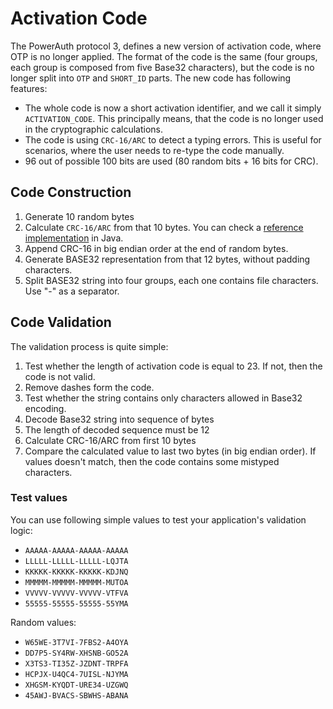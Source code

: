 # Activation Code

The PowerAuth protocol 3, defines a new version of activation code, where OTP is no longer applied. The format of the code is the same (four groups, each group is composed from five Base32 characters), but the code is no longer split into `OTP` and `SHORT_ID` parts. The new code has following features:

- The whole code is now a short activation identifier, and we call it simply `ACTIVATION_CODE`. This principally means, that the code is no longer used in the cryptographic calculations.
- The code is using `CRC-16/ARC` to detect a typing errors. This is useful for scenarios, where the user needs to re-type the code manually.
- 96 out of possible 100 bits are used (80 random bits + 16 bits for CRC).

## Code Construction

1. Generate 10 random bytes
2. Calculate `CRC-16/ARC` from that 10 bytes. You can check a [reference implementation](resources/snippets/CRC16.java) in Java.
3. Append CRC-16 in big endian order at the end of random bytes.
4. Generate BASE32 representation from that 12 bytes, without padding characters.
5. Split BASE32 string into four groups, each one contains file characters. Use "-" as a separator.

## Code Validation

The validation process is quite simple:

1. Test whether the length of activation code is equal to 23. If not, then the code is not valid.
2. Remove dashes form the code.
3. Test whether the string contains only characters allowed in Base32 encoding.
4. Decode Base32 string into sequence of bytes
5. The length of decoded sequence must be 12
6. Calculate CRC-16/ARC from first 10 bytes
7. Compare the calculated value to last two bytes (in big endian order). If values doesn't match, then the code contains some mistyped characters.

### Test values

You can use following simple values to test your application's validation logic:

- `AAAAA-AAAAA-AAAAA-AAAAA`
- `LLLLL-LLLLL-LLLLL-LQJTA`
- `KKKKK-KKKKK-KKKKK-KDJNQ`
- `MMMMM-MMMMM-MMMMM-MUTOA`
- `VVVVV-VVVVV-VVVVV-VTFVA`
- `55555-55555-55555-55YMA`

Random values:

- `W65WE-3T7VI-7FBS2-A4OYA`
- `DD7P5-SY4RW-XHSNB-GO52A`
- `X3TS3-TI35Z-JZDNT-TRPFA`
- `HCPJX-U4QC4-7UISL-NJYMA`
- `XHGSM-KYQDT-URE34-UZGWQ`
- `45AWJ-BVACS-SBWHS-ABANA`
